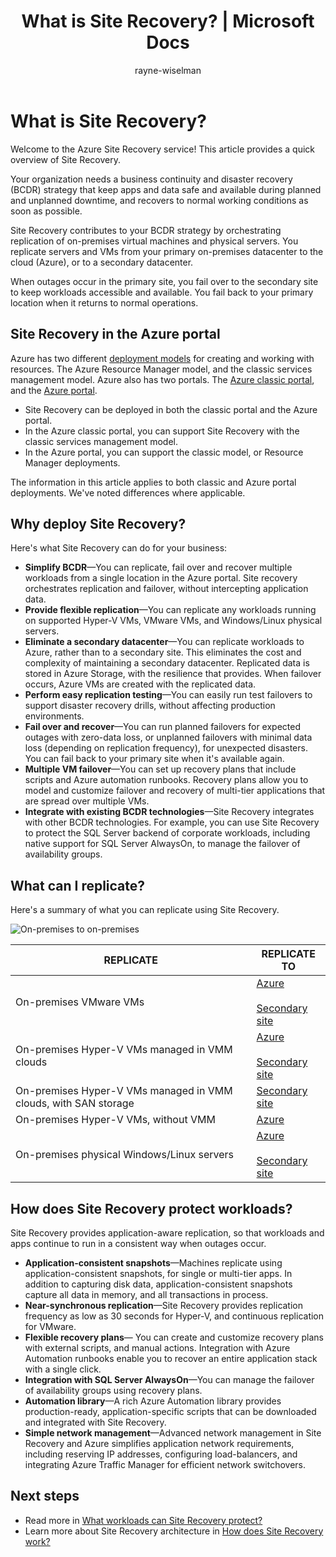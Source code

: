 ﻿---
title: What is Site Recovery? | Microsoft Docs
description: Provides an overview of the Azure Site Recovery service, and summarizes deployment scenarios.
services: site-recovery
documentationcenter: ''
author: rayne-wiselman
manager: cfreeman
editor: ''

ms.assetid: e9b97b00-0c92-4970-ae92-5166a4d43b68
ms.service: site-recovery
ms.devlang: na
ms.topic: get-started-article
ms.tgt_pltfrm: na
ms.workload: storage-backup-recovery
ms.date: 10/30/2016
ms.author: raynew

---
# What is Site Recovery?
Welcome to the Azure Site Recovery service! This article provides a quick overview of Site Recovery.

Your organization needs a business continuity and disaster recovery (BCDR) strategy that keep apps and data safe and available during planned and unplanned downtime, and recovers to normal working conditions as soon as possible.

Site Recovery contributes to your BCDR strategy by orchestrating replication of on-premises virtual machines and physical servers. You replicate servers and VMs from your primary on-premises datacenter to the cloud (Azure), or to a secondary datacenter.

When outages occur in the primary site, you fail over to the secondary site to keep  workloads accessible and available. You fail back to your primary location when it returns to normal operations.

## Site Recovery in the Azure portal
Azure has two different [deployment models](../azure-resource-manager/resource-manager-deployment-model.md) for creating and working with resources. The Azure Resource Manager model, and the classic services management model. Azure also has two portals. The [Azure classic portal](https://manage.windowsazure.com/), and the [Azure portal](https://portal.azure.com).

* Site Recovery can be deployed in both the classic portal and the Azure portal.
* In the Azure classic portal, you can support Site Recovery with the classic services management model.
* In the Azure portal, you can support the classic model, or Resource Manager deployments.

The information in this article applies to both classic and Azure portal deployments. We've noted differences where applicable.

## Why deploy Site Recovery?
Here's what Site Recovery can do for your business:

* **Simplify BCDR**—You can replicate, fail over and recover multiple workloads from a single location in the Azure portal. Site recovery orchestrates replication and failover, without intercepting application data.
* **Provide flexible replication**—You can replicate any workloads running on supported Hyper-V VMs, VMware VMs, and Windows/Linux physical servers.
* **Eliminate a secondary datacenter**—You can replicate workloads to Azure, rather than to a secondary site. This eliminates the cost and complexity of maintaining a secondary datacenter. Replicated data is stored in Azure Storage, with the resilience that provides. When failover occurs, Azure VMs are created with the replicated data.
* **Perform easy replication testing**—You can easily run test failovers to support disaster recovery drills, without affecting production environments.
* **Fail over and recover**—You can run planned failovers for expected outages with zero-data loss, or unplanned failovers with minimal data loss (depending on replication frequency), for unexpected disasters. You can fail back to your primary site when it's available again.
* **Multiple VM failover**—You can set up recovery plans that include scripts and Azure automation runbooks. Recovery plans allow you to model and customize failover and recovery of multi-tier applications that are spread over multiple VMs.
* **Integrate with existing BCDR technologies**—Site Recovery integrates with other BCDR technologies. For example, you can use Site Recovery to protect the SQL Server backend of corporate workloads, including native support for SQL Server AlwaysOn, to manage the failover of availability groups.

## What can I replicate?
Here's a summary of what you can replicate using Site Recovery.

![On-premises to on-premises](./media/site-recovery-overview/asr-overview-graphic.png)

| **REPLICATE** | **REPLICATE TO** |
| --- | --- |
| On-premises VMware VMs |[Azure](site-recovery-vmware-to-azure-classic.md)<br/><br/> [Secondary site](site-recovery-vmware-to-vmware.md) |
| On-premises Hyper-V VMs managed in VMM clouds |[Azure](site-recovery-vmm-to-azure.md)<br/><br/> [Secondary site](site-recovery-vmm-to-vmm.md) |
| On-premises Hyper-V VMs managed in VMM clouds, with SAN storage |[Secondary site](site-recovery-vmm-san.md) |
| On-premises Hyper-V VMs, without VMM |[Azure](site-recovery-hyper-v-site-to-azure.md) |
| On-premises physical Windows/Linux servers |[Azure](site-recovery-vmware-to-azure-classic.md)<br/><br/> [Secondary site](site-recovery-vmware-to-vmware.md) |

## How does Site Recovery protect workloads?
Site Recovery provides application-aware replication, so that workloads and apps continue to run in a consistent way when outages occur.

* **Application-consistent snapshots**—Machines replicate using application-consistent snapshots, for single or multi-tier apps. In addition to capturing disk data, application-consistent snapshots capture all data in memory, and all transactions in process.
* **Near-synchronous replication**—Site Recovery provides replication frequency as low as 30 seconds for Hyper-V, and continuous replication for VMware.
* **Flexible recovery plans**— You can create and customize recovery plans with external scripts, and manual actions. Integration with Azure Automation runbooks enable you to recover an entire application stack with a single click.
* **Integration with SQL Server AlwaysOn**—You can manage the failover of availability groups using recovery plans.
* **Automation library**—A rich Azure Automation library provides production-ready, application-specific scripts that can be downloaded and integrated with Site Recovery.
* **Simple network management**—Advanced network management in Site Recovery and Azure simplifies application network requirements, including reserving IP addresses, configuring load-balancers, and integrating Azure Traffic Manager for efficient network switchovers.

## Next steps
* Read more in [What workloads can Site Recovery protect?](site-recovery-workload.md)
* Learn more about Site Recovery architecture in [How does Site Recovery work?](site-recovery-components.md)

